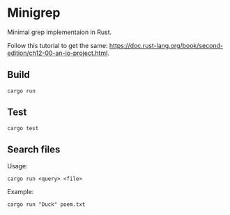 # Minigrep

Minimal grep implementaion in Rust.

Follow this tutorial to get the same:
https://doc.rust-lang.org/book/second-edition/ch12-00-an-io-project.html.

## Build

```
cargo run
```

## Test

```
cargo test
```

## Search files

Usage:

```
cargo run <query> <file>
```

Example:

```
cargo run "Duck" poem.txt
```
